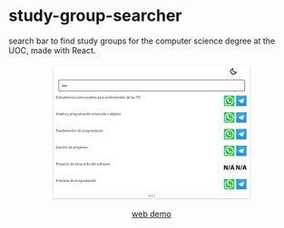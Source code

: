 # study-group-searcher

search bar to find study groups for the computer science degree at the UOC, made with React.

<p align="center">
<img src="./screencapture.png" alt="alt text" width="70%" height="70%">
</p>
<p align="center">
<a href="https://josanescod.github.io/study-group-searcher/">web demo</a>
</p>
